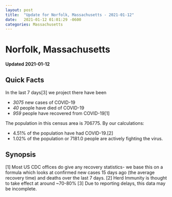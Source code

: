 ```yaml
---
layout: post
title:  "Update for Norfolk, Massachusetts - 2021-01-12"
date:   2021-01-12 01:01:29 -0600
categories: Massachusetts
---
```


# Norfolk, Massachusetts
#### Updated 2021-01-12

## Quick Facts

In the last 7 days[3] we project there have been
- *3075* new cases of COVID-19
- *40* people have died of COVID-19
- *959* people have recovered from COVID-19[1]

The population in this census area is 706775. By our calculations:
- 4.51% of the population have had COVID-19.[2]
- 1.02% of the population or 7181.0 people are actively fighting the virus.

## Synopsis




[1] Most US CDC offices do give any recovery statistics- we base this on a formula which looks at confirmed new cases
15 days ago (the average recovery time) and deaths over the last 7 days.
[2] Herd Immunity is thought to take effect at around ~70-80%
[3] Due to reporting delays, this data may be incomplete. 
    
